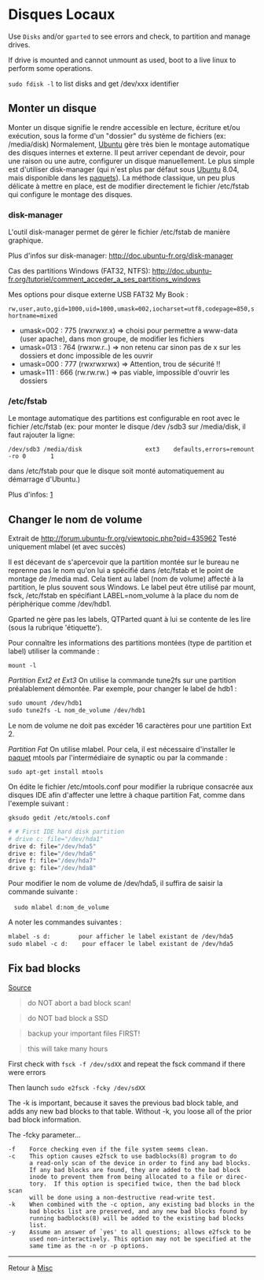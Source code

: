 # Disques Locaux

Use `Disks` and/or `gparted` to see errors and check, to partition and manage drives.

If drive is mounted and cannot unmount as used, boot to a live linux to perform some operations.

`sudo fdisk -l` to list disks and get /dev/xxx identifier

## Monter un disque

Monter un disque signifie le rendre accessible en lecture, écriture
et/ou exécution, sous la forme d'un "dossier" du système de fichiers
(ex: /media/disk) Normalement, [Ubuntu](Ubuntu) gère très
bien le montage automatique des disques internes et externe. Il peut
arriver cependant de devoir, pour une raison ou une autre, configurer un
disque manuellement. Le plus simple est d'utiliser disk-manager (qui
n'est plus par défaut sous [Ubuntu](Ubuntu) 8.04, mais
disponible dans les [paquets](Paquet)). La méthode classique,
un peu plus délicate à mettre en place, est de modifier directement le
fichier /etc/fstab qui configure le montage des disques.

### disk-manager

L'outil disk-manager permet de gérer le fichier /etc/fstab de manière
graphique.

Plus d'infos sur disk-manager: <http://doc.ubuntu-fr.org/disk-manager>

Cas des partitions Windows (FAT32, NTFS):
<http://doc.ubuntu-fr.org/tutoriel/comment_acceder_a_ses_partitions_windows>

Mes options pour disque externe USB FAT32 My Book :

`rw,user,auto,gid=1000,uid=1000,umask=002,iocharset=utf8,codepage=850,shortname=mixed`

- umask=002 : 775 (rwxrwxr.x) =\> choisi pour permettre a www-data (user
  apache), dans mon groupe, de modifier les fichiers
- umask=013 : 764 (rwxrw.r..) =\> non retenu car sinon pas de x sur les
  dossiers et donc impossible de les ouvrir
- umask=000 : 777 (rwxrwxrwx) =\> Attention, trou de sécurité !!
- umask=111 : 666 (rw.rw.rw.) =\> pas viable, impossible d'ouvrir les
  dossiers

### /etc/fstab

Le montage automatique des partitions est configurable en root avec le
fichier /etc/fstab (ex: pour monter le disque /dev /sdb3 sur
/media/disk, il faut rajouter la ligne:

`/dev/sdb3 /media/disk                  ext3    defaults,errors=remount-ro 0       1`

dans /etc/fstab pour que le disque soit monté automatiquement au
démarrage d'Ubuntu.)

Plus d'infos: [1](http://www.lea-linux.org/cached/index/Fstab.html)

## Changer le nom de volume

Extrait de <http://forum.ubuntu-fr.org/viewtopic.php?pid=435962> Testé
uniquement mlabel (et avec succès)

Il est décevant de s'apercevoir que la partition montée sur le bureau ne
reprenne pas le nom qu'on lui a spécifié dans /etc/fstab et le point de
montage de /media mad. Cela tient au label (nom de volume) affecté à la
partition, le plus souvent sous Windows. Le label peut être utilisé par
mount, fsck, /etc/fstab en spécifiant LABEL=nom_volume à la place du nom
de périphérique comme /dev/hdb1.

Gparted ne gère pas les labels, QTParted quant à lui se contente de les
lire (sous la rubrique 'étiquette').

Pour connaître les informations des partitions montées (type de
partition et label) utiliser la commande :

`mount -l`

*Partition Ext2 et Ext3* On utilise la commande tune2fs sur une
partition préalablement démontée. Par exemple, pour changer le label de
hdb1 :

```sh
sudo umount /dev/hdb1
sudo tune2fs -L nom_de_volume /dev/hdb1
```

Le nom de volume ne doit pas excéder 16 caractères pour une partition
Ext 2.

*Partition Fat* On utilise mlabel. Pour cela, il est nécessaire
d'installer le [paquet](Paquet) mtools par l'intermédiaire de
synaptic ou par la commande :

`sudo apt-get install mtools`

On édite le fichier /etc/mtools.conf pour modifier la rubrique consacrée
aux disques IDE afin d'affecter une lettre à chaque partition Fat, comme
dans l'exemple suivant :

`gksudo gedit /etc/mtools.conf`

```sh
# # First IDE hard disk partition
# drive c: file="/dev/hda1"
drive d: file="/dev/hda5"
drive e: file="/dev/hda6"
drive f: file="/dev/hda7"
drive g: file="/dev/hda8"
```

Pour modifier le nom de volume de /dev/hda5, il suffira de saisir la
commande suivante :

   `sudo mlabel d:nom_de_volume`

A noter les commandes suivantes :

```sh
mlabel -s d:        pour afficher le label existant de /dev/hda5
sudo mlabel -c d:    pour effacer le label existant de /dev/hda5
```

## Fix bad blocks

[Source](https://askubuntu.com/questions/1278032/fixing-bad-sectors-of-a-hard-drive)

> do NOT abort a bad block scan!

> do NOT bad block a SSD

> backup your important files FIRST!

> this will take many hours

First check with `fsck -f /dev/sdXX` and repeat the fsck command if there were errors

Then launch `sudo e2fsck -fcky /dev/sdXX`

The -k is important, because it saves the previous bad block table, and adds any new bad blocks to that table. Without -k, you loose all of the prior bad block information.

The -fcky parameter...

   ```
   -f    Force checking even if the file system seems clean.
   -c    This option causes e2fsck to use badblocks(8) program to do
         a read-only scan of the device in order to find any bad blocks.
         If any bad blocks are found, they are added to the bad block
         inode to prevent them from being allocated to a file or direc‐
         tory.  If this option is specified twice, then the bad block scan
         will be done using a non-destructive read-write test.
   -k    When combined with the -c option, any existing bad blocks in the
         bad blocks list are preserved, and any new bad blocks found by
         running badblocks(8) will be added to the existing bad blocks
         list.
   -y    Assume an answer of `yes' to all questions; allows e2fsck to be
         used non-interactively. This option may not be specified at the
         same time as the -n or -p options.
   ```

------------------------------------------------------------------------

Retour à [Misc](Misc)
